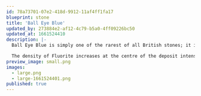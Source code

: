 ```yaml
---
id: 78a73701-07e2-418d-9912-11af4ff1fa17
blueprint: stone
title: 'Ball Eye Blue'
updated_by: 273884e2-af12-4c79-b5a0-4ff09226bc50
updated_at: 1661524410
description: |-
  Ball Eye Blue is simply one of the rarest of all British stones; it is also extremely beautiful. Quarried in Derbyshire, Ball Eye Blue is a rare vein of Limestone/Fluorite conglomerate. The vein in the marble varies in colour from Amethyst on the outer edge of the deposit to Royal Blue towards the middle.

  The density of Fluorite increases at the centre of the deposit intensifying the vivid blue colouration. There is currently only one single block of Ball Eye Blue available. It is the true jewel of Derbyshire.
preview_image: small.png
images:
  - large.png
  - large-1661524401.png
published: true
---
```

